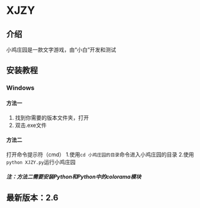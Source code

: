 # XJZY

## 介绍

小鸡庄园是一款文字游戏，由“小白”开发和测试

## 安装教程

### Windows

#### 方法一

1.  找到你需要的版本文件夹，打开
2.  双击.exe文件

#### 方法二

打开命令提示符（cmd）
1.使用`cd 小鸡庄园的目录`命令进入小鸡庄园的目录
2.使用`python XJZY.py`运行小鸡庄园

##### 注：方法二需要安装Python和Python中的colorama模块

## 最新版本：2.6